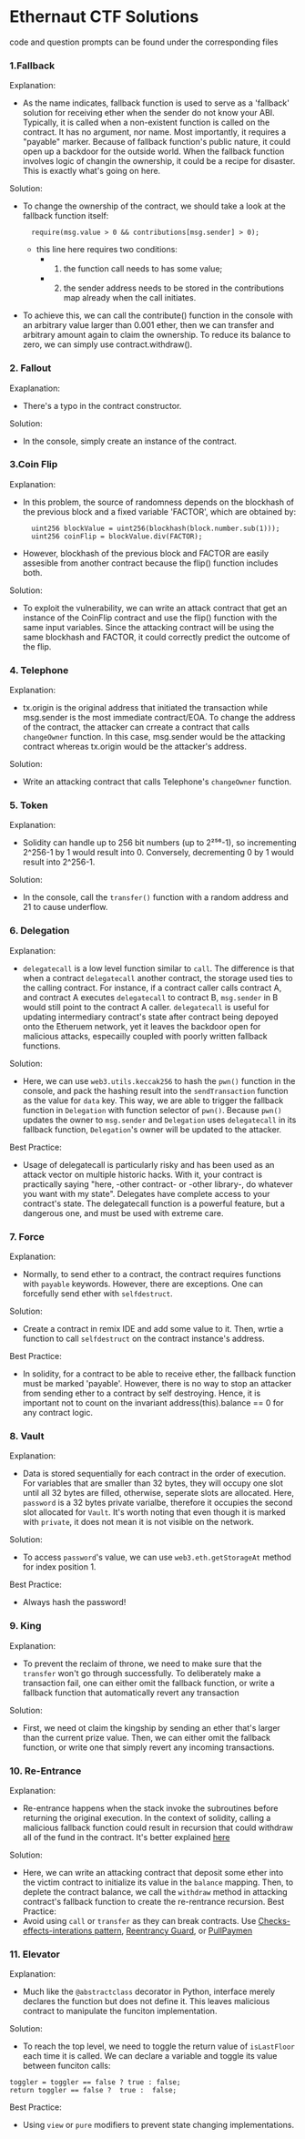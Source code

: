 # Ethernaut CTF Solutions
code and question prompts can be found under the corresponding files

### 1.Fallback
 Explanation:
 
 * As the name indicates, fallback function is used to serve as a 'fallback' solution for receiving ether when
 the sender do not know your ABI. Typically, it is called when a non-existent function is called on the contract.
 It has no argument, nor name. Most importantly, it requires a "payable" marker. Because of fallback function's public nature, 
 it could open up a backdoor for the outside world. When the fallback function involves logic of changin the ownership, it could be
 a recipe for disaster. This is exactly what's going on here.  

 Solution:
	
  * To change the ownership of the contract, we should take a look at the fallback function itself: 	 
  
 		  require(msg.value > 0 && contributions[msg.sender] > 0);
      
 	* this line here requires two conditions: 
 		* 1) the function call needs to has some value;
 		* 2) the sender address needs to be stored in the contributions map already when the call initiates.
  	
  * To achieve this, we can call the contribute() function in the console with an arbitrary value larger than 0.001 ether,
 	then we can transfer and arbitrary amount again to claim the ownership. To reduce its balance to zero, we can simply use
 	contract.withdraw().

### 2. Fallout
Exaplanation:

* There's a typo in the contract constructor.

Solution:

 * In the console, simply create an instance of the contract. 

### 3.Coin Flip
Explanation:

* In this problem, the source of randomness depends on the blockhash of the previous block and a fixed variable 'FACTOR', which are obtained by:
	    
	    uint256 blockValue = uint256(blockhash(block.number.sub(1)));
	    uint256 coinFlip = blockValue.div(FACTOR);
	    
* However, blockhash of the previous block and FACTOR are easily assesible from another contract because the flip() function includes both. 

Solution:

* To exploit the vulnerability, we can write an attack contract that get an instance of the CoinFlip contract and use the flip() function with the same input variables. Since the attacking contract will be using the same blockhash and FACTOR, it could correctly predict the outcome of the flip.

### 4. Telephone
Explanation:
 * tx.origin is the original address that initiated the transaction while msg.sender is the most immediate contract/EOA. To change the address of the contract, the attacker can crreate a contract that calls `changeOwner` function. In this case, msg.sender would be the attacking contract whereas tx.origin would be the attacker's address. 

Solution:
 * Write an attacking contract that calls Telephone's `changeOwner` function. 

### 5. Token
Explanation:
 * Solidity can handle up to 256 bit numbers (up to 2²⁵⁶-1), so incrementing 2^256-1 by 1 would result into 0. Conversely, decrementing 0 by 1 would result into 2^256-1. 

Solution:
 * In the console, call the `transfer()` function with a random address and 21 to cause underflow. 

 ### 6. Delegation
 Explanation:
  * `delegatecall` is a low level function similar to `call`. The difference is that when a contract `delegatecall` another contract, the storage used ties to the calling contract. For instance, if a contract caller calls contract A, and contract A executes `delegatecall` to contract B, `msg.sender` in B would still point to the contract A caller. `delegatecall` is useful for updating intermediary contract's state after contract being depoyed onto the Etheruem network, yet it leaves the backdoor open for malicious attacks, especailly coupled with poorly written fallback functions. 

  Solution:
  * Here, we can use `web3.utils.keccak256` to hash the `pwn()` function in the console, and pack the hashing result into the `sendTransaction` function as the value for `data` key. This way, we are able to trigger the fallback function in `Delegation` with function selector of `pwn()`. Because `pwn()` updates the owner to `msg.sender` and `Delegation` uses `delegatecall` in its fallback function, `Delegation`'s owner will be updated to the attacker. 

 Best Practice:
  * Usage of delegatecall is particularly risky and has been used as an attack vector on multiple historic hacks. With it, your contract is practically saying "here, -other contract- or -other library-, do whatever you want with my state". Delegates have complete access to your contract's state. The delegatecall function is a powerful feature, but a dangerous one, and must be used with extreme care.

### 7. Force
Explanation:
 * Normally, to send ether to a contract, the contract requires functions with `payable` keywords. However, there are exceptions. One can forcefully send ether with `selfdestruct`.  

 Solution:
  * Create a contract in remix IDE and add some value to it. Then, wrtie a function to call `selfdestruct` on the contract instance's address. 

Best Practice:
* In solidity, for a contract to be able to receive ether, the fallback function must be marked 'payable'.
However, there is no way to stop an attacker from sending ether to a contract by self destroying. Hence, it is important not to count on the invariant address(this).balance == 0 for any contract logic.

### 8. Vault
Explanation:
 * Data is stored sequentially for each contract in the order of execution. For variables that are smaller than 32 bytes, they will occupy one slot until all 32 bytes are filled, otherwise, seperate slots are allocated. Here, `password` is a 32 bytes private varialbe, therefore it occupies the second slot allocated for `Vault`. It's worth noting that even though it is marked with `private`, it does not mean it is not visible on the network. 

 Solution:
  * To access `password`'s value, we can use ```web3.eth.getStorageAt``` method for index position 1. 

  Best Practice:
   * Always hash the password!

### 9. King
Explanation:
 * To prevent the reclaim of throne, we need to make sure that the `transfer` won't go through successfully. To deliberately make a transaction fail, one can either omit the fallback function, or write a fallback function that automatically revert any transaction

 Solution:
  * First, we need ot claim the kingship by sending an ether that's larger than the current prize value. Then, we can either omit the fallback function, or write one that simply revert any incoming transactions.

### 10. Re-Entrance
Explanation:
 * Re-entrance happens when the stack invoke the subroutines before returning the original execution. In the context of solidity, calling a malicious fallback function could result in recursion that could withdraw all of the fund in the contract. It's better explained [here](https://quantstamp.com/blog/what-is-a-re-entrancy-attack)

 Solution:
  * Here, we can write an attacking contract that deposit some ether into the victim contract to initialize its value in the `balance` mapping. Then, to deplete the contract balance, we call the `withdraw` method in attacking contract's fallback function to create the re-rentrance recursion. 
Best Practice:
 * Avoid using `call` or `transfer` as they can break contracts. Use [Checks-effects-interations pattern](https://docs.soliditylang.org/en/develop/security-considerations.html#use-the-checks-effects-interactions-pattern), [Reentrancy Guard](https://docs.openzeppelin.com/contracts/2.x/api/utils#ReentrancyGuard), or [PullPaymen](https://blog.openzeppelin.com/15-lines-of-code-that-could-have-prevented-thedao-hack-782499e00942/)

 ### 11. Elevator
 Explanation:
  * Much like the `@abstractclass` decorator in Python, interface merely declares the function but does not define it. This leaves malicious contract to manipulate the funciton implementation.

Solution:
   * To reach the top level, we need to toggle the return value of `isLastFloor` each time it is called. We can declare a variable and toggle its value between funciton calls: 
	
	
	toggler = toggler == false ? true : false;
	return toggler == false ?  true :  false;
	

Best Practice:
 * Using `view`	or `pure` modifiers to prevent state changing implementations. 
